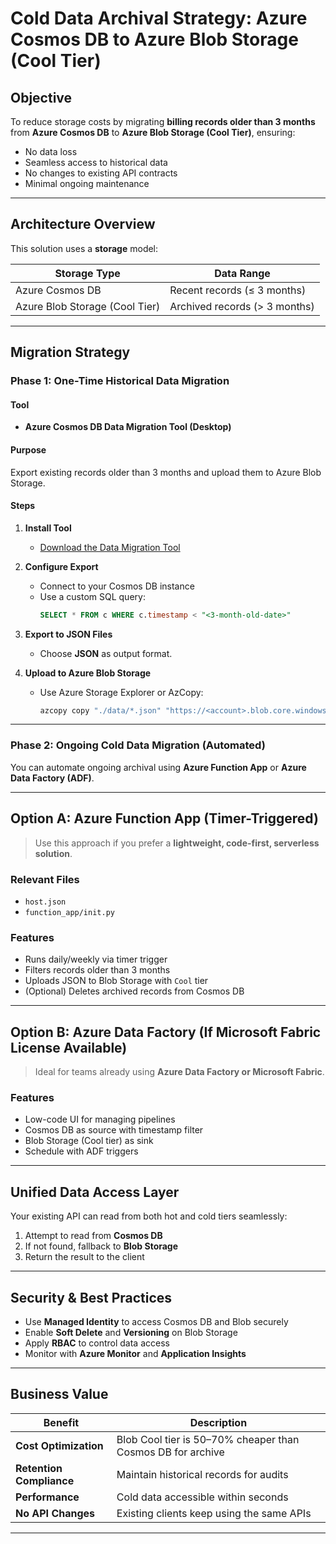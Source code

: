 # Cold Data Archival Strategy: Azure Cosmos DB to Azure Blob Storage (Cool Tier)

## Objective

To reduce storage costs by migrating **billing records older than 3 months** from **Azure Cosmos DB** to **Azure Blob Storage (Cool Tier)**, ensuring:

- No data loss
- Seamless access to historical data
- No changes to existing API contracts
- Minimal ongoing maintenance

---

## Architecture Overview

This solution uses a **storage** model:

|Storage Type                       | Data Range                    |
|-----------------------------------|-------------------------------|
| Azure Cosmos DB                   | Recent records (≤ 3 months)   |
| Azure Blob Storage (Cool Tier)    | Archived records (> 3 months) |

---

##  Migration Strategy

### Phase 1: One-Time Historical Data Migration

#### Tool
- **Azure Cosmos DB Data Migration Tool (Desktop)**

#### Purpose
Export existing records older than 3 months and upload them to Azure Blob Storage.

#### Steps

1. **Install Tool**
   - [Download the Data Migration Tool](https://learn.microsoft.com/en-us/azure/cosmos-db/import-data)

2. **Configure Export**
   - Connect to your Cosmos DB instance
   - Use a custom SQL query:
     ```sql
     SELECT * FROM c WHERE c.timestamp < "<3-month-old-date>"
     ```

3. **Export to JSON Files**
   - Choose **JSON** as output format.

4. **Upload to Azure Blob Storage**
   - Use Azure Storage Explorer or AzCopy:
     ```bash
     azcopy copy "./data/*.json" "https://<account>.blob.core.windows.net/<container>?<SAS>" --blob-tier Cool
     ```

---

### Phase 2: Ongoing Cold Data Migration (Automated)

You can automate ongoing archival using **Azure Function App** or **Azure Data Factory (ADF)**.

---

## Option A: Azure Function App (Timer-Triggered)

> Use this approach if you prefer a **lightweight, code-first, serverless solution**.

###  Relevant Files

- `host.json`
- `function_app/init.py`

### Features

- Runs daily/weekly via timer trigger
- Filters records older than 3 months
- Uploads JSON to Blob Storage with `Cool` tier
- (Optional) Deletes archived records from Cosmos DB

---

## Option B: Azure Data Factory (If Microsoft Fabric License Available)

> Ideal for teams already using **Azure Data Factory or Microsoft Fabric**.

### Features

- Low-code UI for managing pipelines
- Cosmos DB as source with timestamp filter
- Blob Storage (Cool tier) as sink
- Schedule with ADF triggers

---

##  Unified Data Access Layer

Your existing API can read from both hot and cold tiers seamlessly:

1. Attempt to read from **Cosmos DB**
2. If not found, fallback to **Blob Storage**
3. Return the result to the client

---

## Security & Best Practices

- Use **Managed Identity** to access Cosmos DB and Blob securely
- Enable **Soft Delete** and **Versioning** on Blob Storage
- Apply **RBAC** to control data access
- Monitor with **Azure Monitor** and **Application Insights**

---

## Business Value

| Benefit                  | Description                                                  |
|--------------------------|--------------------------------------------------------------|
| **Cost Optimization**    | Blob Cool tier is 50–70% cheaper than Cosmos DB for archive  |
| **Retention Compliance** | Maintain historical records for audits                       |
| **Performance**          | Cold data accessible within seconds                          |
| **No API Changes**       | Existing clients keep using the same APIs                    |

---
